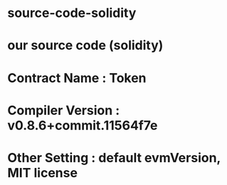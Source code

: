 # source-code-solidity
# our source code (solidity)
# Contract Name : Token
# Compiler Version : v0.8.6+commit.11564f7e
# Other Setting : default evmVersion, MIT license
